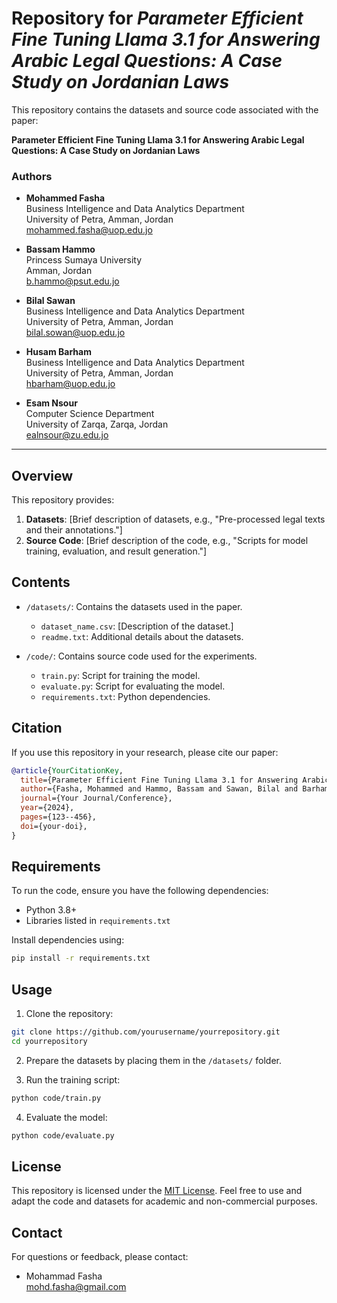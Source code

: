 # Repository for *Parameter Efficient Fine Tuning Llama 3.1 for Answering Arabic Legal Questions: A Case Study on Jordanian Laws*

This repository contains the datasets and source code associated with the paper:

**Parameter Efficient Fine Tuning Llama 3.1 for Answering Arabic Legal Questions: A Case Study on Jordanian Laws**

### Authors

- **Mohammed Fasha**  
  Business Intelligence and Data Analytics Department  
  University of Petra, Amman, Jordan  
  mohammed.fasha@uop.edu.jo

- **Bassam Hammo**  
  Princess Sumaya University  
  Amman, Jordan  
  b.hammo@psut.edu.jo

- **Bilal Sawan**  
  Business Intelligence and Data Analytics Department  
  University of Petra, Amman, Jordan  
  bilal.sowan@uop.edu.jo

- **Husam Barham**  
  Business Intelligence and Data Analytics Department  
  University of Petra, Amman, Jordan  
  hbarham@uop.edu.jo

- **Esam Nsour**  
  Computer Science Department  
  University of Zarqa, Zarqa, Jordan  
  ealnsour@zu.edu.jo

---

## Overview

This repository provides:

1. **Datasets**: [Brief description of datasets, e.g., "Pre-processed legal texts and their annotations."]
2. **Source Code**: [Brief description of the code, e.g., "Scripts for model training, evaluation, and result generation."]

## Contents

- `/datasets/`: Contains the datasets used in the paper.
  - `dataset_name.csv`: [Description of the dataset.]
  - `readme.txt`: Additional details about the datasets.

- `/code/`: Contains source code used for the experiments.
  - `train.py`: Script for training the model.
  - `evaluate.py`: Script for evaluating the model.
  - `requirements.txt`: Python dependencies.

## Citation

If you use this repository in your research, please cite our paper:

```bibtex
@article{YourCitationKey,
  title={Parameter Efficient Fine Tuning Llama 3.1 for Answering Arabic Legal Questions: A Case Study on Jordanian Laws},
  author={Fasha, Mohammed and Hammo, Bassam and Sawan, Bilal and Barham, Husam and Nsour, Esam},
  journal={Your Journal/Conference},
  year={2024},
  pages={123--456},
  doi={your-doi},
}
```

## Requirements

To run the code, ensure you have the following dependencies:

- Python 3.8+
- Libraries listed in `requirements.txt`

Install dependencies using:

```bash
pip install -r requirements.txt
```

## Usage

1. Clone the repository:

```bash
git clone https://github.com/yourusername/yourrepository.git
cd yourrepository
```

2. Prepare the datasets by placing them in the `/datasets/` folder.

3. Run the training script:

```bash
python code/train.py
```

4. Evaluate the model:

```bash
python code/evaluate.py
```

## License

This repository is licensed under the [MIT License](LICENSE). Feel free to use and adapt the code and datasets for academic and non-commercial purposes.

## Contact

For questions or feedback, please contact:

- Mohammad Fasha  
  mohd.fasha@gmail.com
